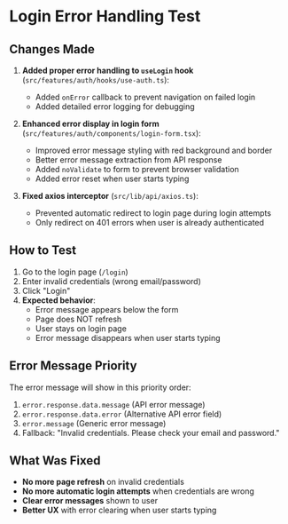 # Login Error Handling Test

## Changes Made

1. **Added proper error handling to `useLogin` hook** (`src/features/auth/hooks/use-auth.ts`):
   - Added `onError` callback to prevent navigation on failed login
   - Added detailed error logging for debugging

2. **Enhanced error display in login form** (`src/features/auth/components/login-form.tsx`):
   - Improved error message styling with red background and border
   - Better error message extraction from API response
   - Added `noValidate` to form to prevent browser validation
   - Added error reset when user starts typing

3. **Fixed axios interceptor** (`src/lib/api/axios.ts`):
   - Prevented automatic redirect to login page during login attempts
   - Only redirect on 401 errors when user is already authenticated

## How to Test

1. Go to the login page (`/login`)
2. Enter invalid credentials (wrong email/password)
3. Click "Login"
4. **Expected behavior**: 
   - Error message appears below the form
   - Page does NOT refresh
   - User stays on login page
   - Error message disappears when user starts typing

## Error Message Priority

The error message will show in this priority order:
1. `error.response.data.message` (API error message)
2. `error.response.data.error` (Alternative API error field)
3. `error.message` (Generic error message)
4. Fallback: "Invalid credentials. Please check your email and password."

## What Was Fixed

- **No more page refresh** on invalid credentials
- **No more automatic login attempts** when credentials are wrong
- **Clear error messages** shown to user
- **Better UX** with error clearing when user starts typing